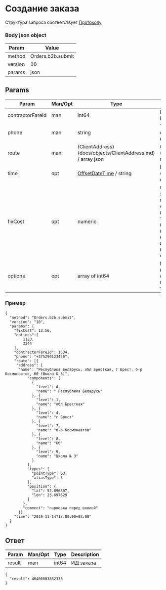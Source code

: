 # Создание заказа

Структура запроса соответствует [Протоколу](docs/request.md)

### Body json object

Param | Value
----- | ------
method | Orders.b2b.submit
version | 10
params | json

## Params

Param | Man/Opt | Type | Description
----- | ------- | ---- | -----------
contractorFareId | man | int64 | Идентификатор B2B тарифа
phone | man | string | Телефон сотрудника контрагента
route | man | (ClientAddress)(docs/objects/ClientAddress.md) / array json | Список адресов (маршрут поездки)
time | opt | [OffsetDateTime](docs/objects/OffsetDateTime.md) / string | Время заказа (отсутствует, если текущий)
fixCost | opt | numeric | Стоимость заказа. В течении поездки стоимость пожет измениться только на время простоя, если водитель нажмет кнопку **Простой** или клиент выйдет с опозданием.
options | opt | array of int64 | Массив идентификаторов опций, поддерживаемых тарифом

### Пример

```
{
  "method": "Orders.b2b.submit",
  "version": "10",
  "params": {
    "fixCost": 12.56,
    "options":[
        1123,
        3344
    ],
    "contractorFareId": 1534,
    "phone": "+375290123456",
    "route": [{
     "address": {
      "name": "Республика Беларусь, обл Бресткая, г Брест, б-р Космонавтов, 60 (Школа № 3)",
          "components": [
            {
              "level": 0,
              "name": " Республика Беларусь"
            }, {
              "level": 1,
              "name": "обл Бресткая"
            }, {
              "level": 4,
              "name": "г Брест"
            }, {
              "level": 7,
              "name": "б-р Космонавтов"
            }, {
              "level": 8,
              "name": "60"
            }, {
              "level": 9,
              "name": "Школа № 3"
            }
          ],
          "types": {
            "pointType": 63,
            "aliasType": 3
          },
          "position": {
            "lat": 52.096807,
            "lon": 23.697629
          }
        },
        "comment": "парковка перед школой"
      }],
    "time": "2019-11-14T13:00:00+03:00"
  }
}
```

## Ответ

Param | Man/Opt | Type | Description
----- | ------- | ---- | -----------
result | man | int64 | ИД заказа

```
{
  "result": 46400003832333
}
```

